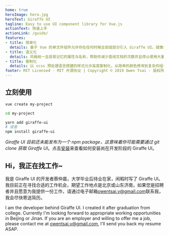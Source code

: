 ```yaml
---
home: true
heroImage: hero.jpg
heroText: Giraffe UI
tagline: Easy to use UI component library for Vue.js
actionText: 快速上手
actionLink: /guide/
features:
- title: 简单化
  details: 基于 Vue 的单文件组件允许你在任何时候全部或部分引入 Giraffe UI，就像数 1，2，3 一样容易。
- title: 语义化
  details: 风格统一且容易记忆的属性与名称，帮助你减少查阅文档的次数并且停止使用大量 class 标识一个 HTML 元素。
- title: 客制化
  details: 以 scss 预处理语言搭建的样式允许高度客制化，从简单的颜色修改到复杂的组件样式覆写都易如反掌。
footer: MIT Licensed - MIT 开源协议 | Copyright © 2019 Owen Tsai - 版权所有 © 2019 蔡仲晨
---
```


## 立刻使用

```bash
vue create my-project

cd my-project

yarn add giraffe-ui
# 或者
npm install giraffe-ui
```

*Giraffe UI 目前还未能发布为一个 npm package，这意味着你可能需要通过 git clone 获取 Giraffe UI*。点击[安装](/guide/installation.md)来查看如何安装尚在开发阶段的 Giraffe UI。

## Hi，我正在找工作~

我是 Giraffe UI 的开发者蔡仲晨，大学毕业后待业在家，闲暇时写了 Giraffe UI。我目前正在寻找合适的工作机会，期望工作地点是北京或山东济南，如果您是招聘者并且愿意为我提供一份工作，请通过电子邮箱[owentsai.v@gmail.com](mailto://owentsai.v@gmail.com)联系我，我会尽快寄送简历。

I am the developer behind Giraffe UI. I created it after graduation from college. Currently I'm looking forward to appropriate working opportunities in Beijing or Jinan. If you are an employer and willing to offer me a job, please contact me at [owentsai.v@gmail.com](mailto://owentsai.v@gmail.com), I'll send you back my resume ASAP.